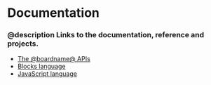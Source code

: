 # Documentation

### @description Links to the documentation, reference and projects.

* [The @boardname@ APIs](/reference)
* [Blocks language](/blocks)
* [JavaScript language](/javascript)